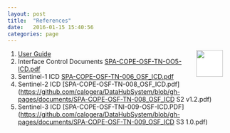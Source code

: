 ```yaml
---
layout: post
title:  "References"
date:   2016-01-15 15:40:56
categories: page
---
```


<p style="font-size: 5px;"><img style="background-color: white;     height: 60px;" src="http://raw.githubusercontent.com/calogera/DatahubSystem/gh-pages/images/doclogo.jpeg"align="right"hspace="20"</p>

1. <a href="https://scihub.copernicus.eu/userguide/">User Guide </a>    
2. Interface Control Documents [SPA-COPE-OSF-TN-OO5-ICD.pdf](https://github.com/calogera/DataHubSystem/blob/gh-pages/documents/SPA-COPE-OSF-TN-005-ICD.pdf)     
3. Sentinel-1 ICD [SPA-COPE-OSF-TN-006_OSF_ICD.pdf](https://github.com/calogera/DataHubSystem/blob/gh-pages/documents/SPA-COPE-OSF-TN-006_OSF_ICD-S1.pdf)          
4. Sentinel-2 ICD [SPA-COPE-OSF-TN-008_OSF_ICD.pdf](https://github.com/calogera/DataHubSystem/blob/gh-pages/documents/SPA-COPE-OSF-TN-008_OSF_ICD S2 v1.2.pdf)       
5. Sentinel-3 ICD [SPA-COPE-OSF-TNI-009-OSF-ICD.PDF](https://github.com/calogera/DataHubSystem/blob/gh-pages/documents/SPA-COPE-OSF-TN-009_OSF_ICD S3 1.0.pdf)




    
 

